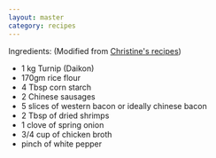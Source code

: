 ```yaml
---
layout: master
category: recipes
---
```


Ingredients:
(Modified from [Christine's recipes](http://en.christinesrecipes.com/2009/01/chinese-new-year-turnip-cake.html?m=1))
<!--start-excerpt-->
- 1 kg Turnip (Daikon)
- 170gm rice flour<!--end-excerpt-->
- 4 Tbsp corn starch
- 2 Chinese sausages
- 5 slices of western bacon or ideally chinese bacon
- 2 Tbsp of dried shrimps
- 1 clove of spring onion
- 3/4 cup of chicken broth
- pinch of white pepper

